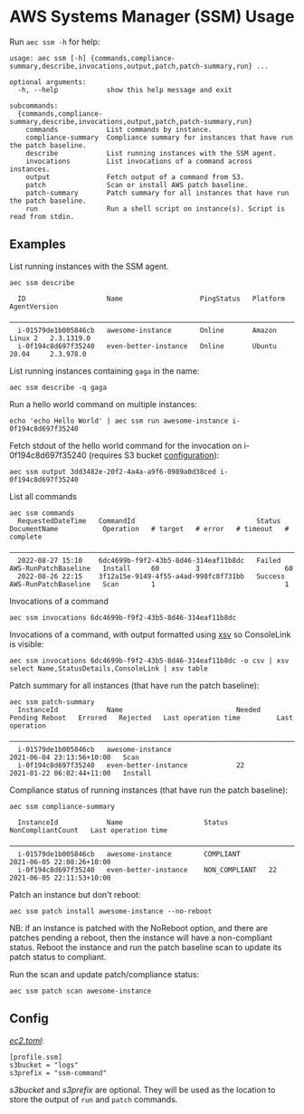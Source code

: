 # AWS Systems Manager (SSM) Usage

Run `aec ssm -h` for help:

<!-- [[[cog
import cog
from aec.main import build_parser
cog.out(f"```\n{build_parser()._subparsers._actions[1].choices['ssm'].format_help()}```")
]]] -->
```
usage: aec ssm [-h] {commands,compliance-summary,describe,invocations,output,patch,patch-summary,run} ...

optional arguments:
  -h, --help            show this help message and exit

subcommands:
  {commands,compliance-summary,describe,invocations,output,patch,patch-summary,run}
    commands            List commands by instance.
    compliance-summary  Compliance summary for instances that have run the patch baseline.
    describe            List running instances with the SSM agent.
    invocations         List invocations of a command across instances.
    output              Fetch output of a command from S3.
    patch               Scan or install AWS patch baseline.
    patch-summary       Patch summary for all instances that have run the patch baseline.
    run                 Run a shell script on instance(s). Script is read from stdin.
```
<!-- [[[end]]] -->

## Examples

List running instances with the SSM agent.

```
aec ssm describe

  ID                    Name                   PingStatus   Platform         AgentVersion
 ─────────────────────────────────────────────────────────────────────────────────────────
  i-01579de1b005846cb   awesome-instance       Online       Amazon Linux 2   2.3.1319.0
  i-0f194c8d697f35240   even-better-instance   Online       Ubuntu 20.04     2.3.978.0
```

List running instances containing `gaga` in the name:

```
aec ssm describe -q gaga
```

Run a hello world command on multiple instances:

```
echo 'echo Hello World' | aec ssm run awesome-instance i-0f194c8d697f35240
```

Fetch stdout of the hello world command for the invocation on i-0f194c8d697f35240 (requires S3 bucket [configuration](##Config)):

```
aec ssm output 3dd3482e-20f2-4a4a-a9f6-0989a0d38ced i-0f194c8d697f35240
```

List all commands

```
aec ssm commands
  RequestedDateTime   CommandId                              Status     DocumentName           Operation   # target   # error   # timeout   # complete
 ──────────────────────────────────────────────────────────────────────────────────────────────────────────────────────────────────────────────────────
  2022-08-27 15:10    6dc4699b-f9f2-43b5-8d46-314eaf11b8dc   Failed     AWS-RunPatchBaseline   Install     60         3                     60
  2022-08-26 22:15    3f12a15e-9149-4f55-a4ad-998fc8f731bb   Success    AWS-RunPatchBaseline   Scan        1                                1
```

Invocations of a command

```
aec ssm invocations 6dc4699b-f9f2-43b5-8d46-314eaf11b8dc
```

Invocations of a command, with output formatted using [xsv](https://github.com/BurntSushi/xsv) so ConsoleLink is visible:

```
aec ssm invocations 6dc4699b-f9f2-43b5-8d46-314eaf11b8dc -o csv | xsv select Name,StatusDetails,ConsoleLink | xsv table
```

Patch summary for all instances (that have run the patch baseline):

```
aec ssm patch-summary
  InstanceId            Name                            Needed   Pending Reboot   Errored   Rejected   Last operation time         Last operation
 ─────────────────────────────────────────────────────────────────────────────────────────────────────────────────────────────────────────────────────
  i-01579de1b005846cb   awesome-instance                                                               2021-06-04 23:13:56+10:00   Scan
  i-0f194c8d697f35240   even-better-instance            22                                             2021-01-22 06:02:44+11:00   Install
```

Compliance status of running instances (that have run the patch baseline):

```
aec ssm compliance-summary

  InstanceId            Name                    Status          NonCompliantCount   Last operation time
 ───────────────────────────────────────────────────────────────────────────────────────────────────────────────────────
  i-01579de1b005846cb   awesome-instance        COMPLIANT                           2021-06-05 22:08:26+10:00
  i-0f194c8d697f35240   even-better-instance    NON_COMPLIANT   22                  2021-06-05 22:11:53+10:00
```

Patch an instance but don't reboot:

```
aec ssm patch install awesome-instance --no-reboot
```

NB: if an instance is patched with the NoReboot option, and there are patches pending a reboot, then the instance will have a non-compliant status. Reboot the instance and run the patch baseline scan to update its patch status to compliant.

Run the scan and update patch/compliance status:

```
aec ssm patch scan awesome-instance
```

## Config

[_ec2.toml_](../src/aec/config-example/ec2.toml):

```
[profile.ssm]
s3bucket = "logs"
s3prefix = "ssm-command"
```

_s3bucket_ and _s3prefix_ are optional. They will be used as the location to store the output of `run` and `patch` commands.
